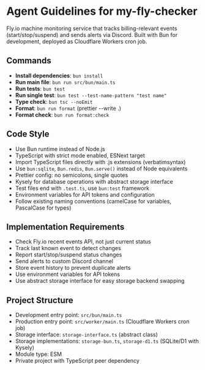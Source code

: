 # Agent Guidelines for my-fly-checker

Fly.io machine monitoring service that tracks billing-relevant events (start/stop/suspend) and sends alerts via Discord. Built with Bun for development, deployed as Cloudflare Workers cron job.

## Commands

- **Install dependencies**: `bun install`
- **Run main file**: `bun run src/bun/main.ts`
- **Run tests**: `bun test`
- **Run single test**: `bun test --test-name-pattern "test name"`
- **Type check**: `bun tsc --noEmit`
- **Format**: `bun run format` (prettier --write .)
- **Format check**: `bun run format:check`

## Code Style

- Use Bun runtime instead of Node.js
- TypeScript with strict mode enabled, ESNext target
- Import TypeScript files directly with .js extensions (verbatimsyntax)
- Use `bun:sqlite`, `Bun.redis`, `Bun.serve()` instead of Node equivalents
- Prettier config: no semicolons, single quotes
- Kysely for database operations with abstract storage interface
- Test files end with `.test.ts`, use `bun:test` framework
- Environment variables for API tokens and configuration
- Follow existing naming conventions (camelCase for variables, PascalCase for types)

## Implementation Requirements

- Check Fly.io recent events API, not just current status
- Track last known event to detect changes
- Report start/stop/suspend status changes
- Send alerts to custom Discord channel
- Store event history to prevent duplicate alerts
- Use environment variables for API tokens
- Use abstract storage interface for easy storage backend swapping

## Project Structure

- Development entry point: `src/bun/main.ts`
- Production entry point: `src/worker/main.ts` (Cloudflare Workers cron job)
- Storage interface: `storage-interface.ts` (abstract class)
- Storage implementations: `storage-bun.ts`, `storage-d1.ts` (SQLite/D1 with Kysely)
- Module type: ESM
- Private project with TypeScript peer dependency
